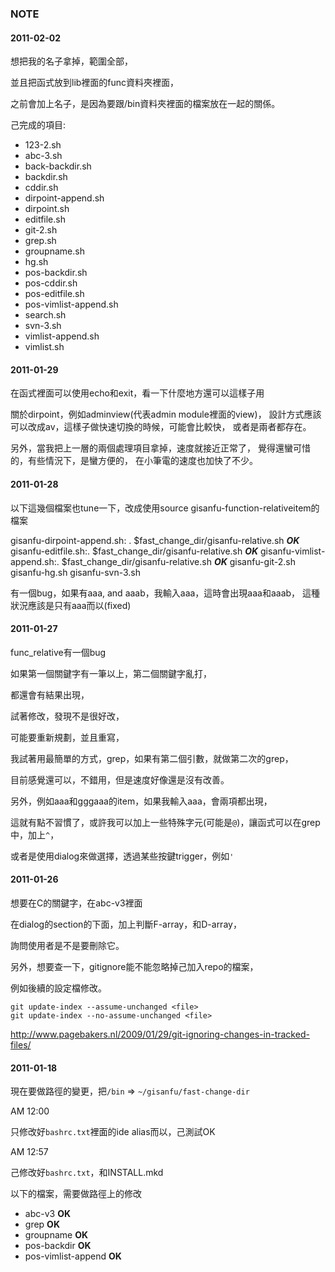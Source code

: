 ### NOTE

#### 2011-02-02

想把我的名子拿掉，範圍全部，

並且把函式放到lib裡面的func資料夾裡面，

之前會加上名子，是因為要跟/bin資料夾裡面的檔案放在一起的關係。

己完成的項目:

- 123-2.sh
- abc-3.sh
- back-backdir.sh
- backdir.sh
- cddir.sh
- dirpoint-append.sh
- dirpoint.sh
- editfile.sh
- git-2.sh
- grep.sh
- groupname.sh
- hg.sh
- pos-backdir.sh
- pos-cddir.sh
- pos-editfile.sh
- pos-vimlist-append.sh
- search.sh
- svn-3.sh
- vimlist-append.sh
- vimlist.sh

#### 2011-01-29

在函式裡面可以使用echo和exit，看一下什麼地方還可以這樣子用

關於dirpoint，例如adminview(代表admin module裡面的view)，
設計方式應該可以改成av，這樣子做快速切換的時候，可能會比較快，
或者是兩者都存在。

另外，當我把上一層的兩個處理項目拿掉，速度就接近正常了，
覺得還蠻可惜的，有些情況下，是蠻方便的，
在小筆電的速度也加快了不少。

#### 2011-01-28

以下這幾個檔案也tune一下，改成使用source gisanfu-function-relativeitem的檔案

gisanfu-dirpoint-append.sh:	. $fast_change_dir/gisanfu-relative.sh ***OK***
gisanfu-editfile.sh:. $fast_change_dir/gisanfu-relative.sh ***OK***
gisanfu-vimlist-append.sh:. $fast_change_dir/gisanfu-relative.sh ***OK***
gisanfu-git-2.sh
gisanfu-hg.sh
gisanfu-svn-3.sh

有一個bug，如果有aaa, and aaab，我輸入aaa，這時會出現aaa和aaab，
這種狀況應該是只有aaa而以(fixed)

#### 2011-01-27

func_relative有一個bug

如果第一個關鍵字有一筆以上，第二個關鍵字亂打，

都還會有結果出現，

試著修改，發現不是很好改，

可能要重新規劃，並且重寫，

我試著用最簡單的方式，grep，如果有第二個引數，就做第二次的grep，

目前感覺還可以，不錯用，但是速度好像還是沒有改善。


另外，例如aaa和gggaaa的item，如果我輸入aaa，會兩項都出現，

這就有點不習慣了，或許我可以加上一些特殊字元(可能是`@`)，讓函式可以在grep中，加上`^`，

或者是使用dialog來做選擇，透過某些按鍵trigger，例如`'`

#### 2011-01-26

想要在C的關鍵字，在abc-v3裡面

在dialog的section的下面，加上判斷F-array，和D-array，

詢問使用者是不是要刪除它。

另外，想要查一下，gitignore能不能忽略掉己加入repo的檔案，

例如後續的設定檔修改。

	git update-index --assume-unchanged <file>
	git update-index --no-assume-unchanged <file>

<http://www.pagebakers.nl/2009/01/29/git-ignoring-changes-in-tracked-files/>

#### 2011-01-18

現在要做路徑的變更，把`/bin` => `~/gisanfu/fast-change-dir`

AM 12:00

只修改好`bashrc.txt`裡面的ide alias而以，己測試OK

AM 12:57

己修改好`bashrc.txt`，和INSTALL.mkd

以下的檔案，需要做路徑上的修改

- abc-v3 **OK**
- grep **OK**
- groupname **OK**
- pos-backdir **OK**
- pos-vimlist-append **OK**
